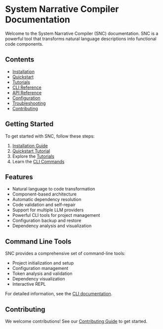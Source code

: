 # System Narrative Compiler Documentation

Welcome to the System Narrative Compiler (SNC) documentation. SNC is a powerful tool that transforms natural language descriptions into functional code components.

## Contents

- [Installation](installation.md)
- [Quickstart](quickstart.md)
- [Tutorials](tutorials/index.md)
- [CLI Reference](cli.md)
- [API Reference](api/index.md)
- [Configuration](configuration.md)
- [Troubleshooting](troubleshooting.md)
- [Contributing](contributing.md)

## Getting Started

To get started with SNC, follow these steps:

1. [Installation Guide](installation.md)
2. [Quickstart Tutorial](quickstart.md)
3. Explore the [Tutorials](tutorials/index.md)
4. Learn the [CLI Commands](cli.md)

## Features

- Natural language to code transformation
- Component-based architecture
- Automatic dependency resolution
- Code validation and self-repair
- Support for multiple LLM providers
- Powerful CLI tools for project management
- Configuration backup and restore
- Dependency analysis and visualization

## Command Line Tools

SNC provides a comprehensive set of command-line tools:

- Project initialization and setup
- Configuration management
- Token analysis and validation
- Dependency visualization
- Interactive REPL

For detailed information, see the [CLI documentation](cli.md).

## Contributing

We welcome contributions! See our [Contributing Guide](contributing.md) to get started.

